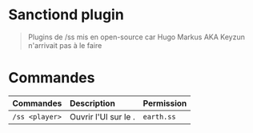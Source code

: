 Sanctiond plugin
============
> Plugins de /ss mis en open-source car Hugo Markus AKA Keyzun n'arrivait pas à le faire

Commandes
============

| Commandes                       | Description                                                  | Permission                                                                                                      |
|---------------------------------|:-------------------------------------------------------------|-----------------------------------------------------------------------------------------------------------------|
| `/ss <player>`                  | Ouvrir l'UI sur le <player>.                                 | `earth.ss`